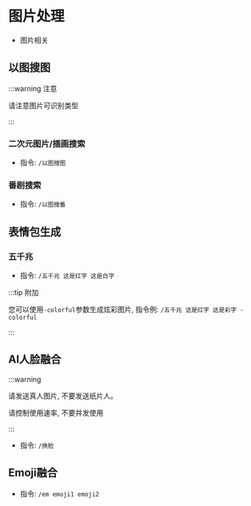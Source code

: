 # 图片处理

- 图片相关



## 以图搜图

:::warning 注意

请注意图片可识别类型

:::

### 二次元图片/插画搜索

- 指令: `/以图搜图`

### 番剧搜索

- 指令: `/以图搜番`



## 表情包生成

### 五千兆

- 指令: `/五千兆 这是红字 这是白字`

:::tip 附加

您可以使用`-colorful`参数生成炫彩图片, 指令例: `/五千兆 这是红字 这是彩字 -colorful`

:::



## AI人脸融合

:::warning

请发送真人图片, 不要发送纸片人。

请控制使用速率, 不要并发使用

:::

- 指令: `/换脸`



## Emoji融合

- 指令: `/em emoji1 emoji2`
